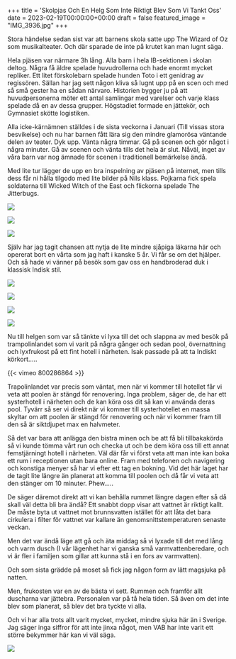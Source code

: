 +++
title = 'Skolpjas Och En Helg Som Inte Riktigt Blev Som Vi Tankt Oss'
date = 2023-02-19T00:00:00+00:00
draft = false
featured_image = "IMG_3936.jpg"
+++



 Stora händelse sedan sist var att barnens skola satte upp The Wizard of Oz som musikalteater. Och där sparade de inte på krutet kan man lugnt säga.
 



 Hela pjäsen var närmare 3h lång. Alla barn i hela IB-sektionen i skolan deltog. Några få äldre spelade huvudrollerna och hade enormt mycket repliker. Ett litet förskolebarn spelade hunden Toto i ett genidrag av regissören. Sällan har jag sett någon kliva så lugnt upp på en scen och med så små gester ha en sådan närvaro. Historien bygger ju på att huvudpersonerna möter ett antal samlingar med varelser och varje klass spelade då en av dessa grupper. Högstadiet formade en jättekör, och Gymnasiet skötte logistiken.
 



 Alla icke-kärnämnen ställdes i de sista veckorna i Januari (Till vissas stora besvikelse) och nu har barnen fått lära sig den mindre glamorösa väntande delen av teater. Dyk upp. Vänta några timmar. Gå på scenen och gör något i några minuter. Gå av scenen och vänta tills det hela är slut. Nåväl, inget av våra barn var nog ämnade för scenen i traditionell bemärkelse ändå.
 



 Med lite tur lägger de upp en bra inspelning av pjäsen på internet, men tills dess får ni hålla tilgodo med lite bilder på Nils klass. Pojkarna fick spela soldaterna till Wicked Witch of the East och flickorna spelade The Jitterbugs.
 




![](IMG_3936.jpg)


![](IMG_3924.jpg)


![](IMG_3918.jpg)



 Själv har jag tagit chansen att nytja de lite mindre sjåpiga läkarna här och opererat bort en vårta som jag haft i kanske 5 år. Vi får se om det hjälper. Och så hade vi vänner på besök som gav oss en handbroderad duk i klassisk Indisk stil.
 




![](IMG_3891.jpeg)


![](IMG_1137.jpeg)


![](IMG_3958.jpeg)


![](IMG_3964.jpeg)



 Nu till helgen som var så tänkte vi lyxa till det och slappna av med besök på trampolinlandet som vi varit på några gånger och sedan pool, övernattning och lyxfrukost på ett fint hotell i närheten. Isak passade på att ta Indiskt körkort…..
 




 {{< vimeo 800286864 >}}
 


 Trapolinlandet var precis som väntat, men när vi kommer till hotellet får vi veta att poolen är stängd för renovering. Inga problem, säger de, de har ett systerhotell i närheten och de kan köra oss dit så kan vi använda deras pool. Tyvärr så ser vi direkt när vi kommer till systerhotellet en massa skyltar om att poolen är stängd för renovering och när vi kommer fram till den så är siktdjupet max en halvmeter.
 



 Så det var bara att anlägga den bistra minen och be att få bli tillbakakörda så vi kunde tömma vårt run och checka ut och be dem köra oss till ett annat femstjärningt hotell i närheten. Väl där får vi först veta att man inte kan boka ett rum i receptionen utan bara online. Fram med telefonen och navigering och konstiga menyer så har vi efter ett tag en bokning. Vid det här laget har de tagit lite längre än planerat att komma till poolen och då får vi veta att den stänger om 10 minuter. Phew…..
 



 De säger däremot direkt att vi kan behålla rummet längre dagen efter så då skall väl detta bli bra ändå? Ett snabbt dopp visar att vattnet är riktigt kallt. De måste byta ut vattnet mot brunnsvatten istället för att låta det bara cirkulera i filter för vattnet var kallare än genomsnittstemperaturen senaste veckan.
 



 Men det var ändå läge att gå och äta middag så vi lyxade till det med lång och varm dusch (I vår lägenhet har vi ganska små varmvattenberedare, och vi är fler i familjen som gillar att kunna stå i en fors av varmvatten).
 



 Och som sista grädde på moset så fick jag någon form av lätt magsjuka på natten.
 



 Men, frukosten var en av de bästa vi sett. Rummen och framför allt duscharna var jättebra. Personalen var på tå hela tiden. Så även om det inte blev som planerat, så blev det bra tyckte vi alla.
 



 Och vi har alla trots allt varit mycket, mycket, mindre sjuka här än i Sverige. Jag säger inga siffror för att inte jinxa något, men VAB har inte varit ett större bekymmer här kan vi väl säga.
 



![](IMG_3974.jpeg)



